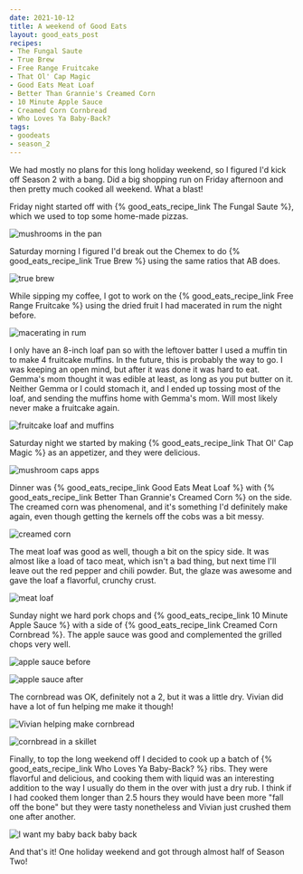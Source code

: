 ```yaml
---
date: 2021-10-12
title: A weekend of Good Eats
layout: good_eats_post
recipes:
- The Fungal Saute
- True Brew
- Free Range Fruitcake
- That Ol' Cap Magic
- Good Eats Meat Loaf
- Better Than Grannie's Creamed Corn
- 10 Minute Apple Sauce
- Creamed Corn Cornbread
- Who Loves Ya Baby-Back?
tags:
- goodeats
- season_2
---
```


We had mostly no plans for this long holiday weekend, so I figured I'd kick off Season 2
with a bang. Did a big shopping run on Friday afternoon and then pretty much
cooked all weekend. What a blast!

Friday night started off with {% good_eats_recipe_link The Fungal Saute %}, which
we used to top some home-made pizzas.

![mushrooms in the pan](https://lh3.googleusercontent.com/pw/AM-JKLUlkVeKX27uxspB1Oy07Igm8i1yR8Fhew7HNDRAmzkuLbSuEYFRexxn98bIkYmyWSc3AjRDZk5mUf2gpaa1oScqBQqVy_8UL0M690AU2CiehRIXqZgsOys3ZNs_yaFDN8kTUL2fmDn5byqCrIdMLGxi=w600-no?authuser=0)

Saturday morning I figured I'd break out the Chemex to do
{% good_eats_recipe_link True Brew %} using the same ratios that AB does.

![true brew](https://lh3.googleusercontent.com/pw/AM-JKLWWNR4ntjTbjFr6tuclSXuFaxAkfwvzyQ9wts1ZHKpdelxKrDE-CAbY63ZHEv0RhT3cnpGXJaYz68-PaI6vc44l1HL_lQdO1ECgtWuO2JKwtNl-xMukaLuVAoRjHFQf8ay6znWWtlmW-W6cbZZQAX_l=w600-no?authuser=0)

While sipping my coffee, I got to work on the {% good_eats_recipe_link Free Range Fruitcake %}
using the dried fruit I had macerated in rum the night before.

![macerating in rum](https://lh3.googleusercontent.com/pw/AM-JKLWBGz_WxwE9-x8P-kuSnlMH9-lWOwJ-VxeFXJw83eOQJWLyy2EW4Fdb2MqcyO62JeQjP99-y5QaUoF0RHwpcuCRywGbCxWUFzCeHJQXqAH6-1hgttkyOe2a2KVm-qihVaAUXXsjrnLz6B_ULQAj3M-5=w600-no?authuser=0)

I only have an 8-inch
loaf pan so with the leftover batter I used a muffin tin to make 4 fruitcake muffins.
In the future, this is probably the way to go. I was keeping an
open mind, but after it was done it was hard to eat. Gemma's mom thought it was
edible at least, as long as you put butter on it. Neither Gemma or I could stomach
it, and I ended up tossing most of the loaf, and sending the muffins home with
Gemma's mom. Will most likely never make a fruitcake again.

![fruitcake loaf and muffins](https://lh3.googleusercontent.com/pw/AM-JKLUpMEZ6oWAgvKbAceMFqPFYIid3IZhVPcukQrxO2NJMVZKQ2OpB-JAw4L7CRA9biLJaqw93VQsUqXNMV_UZ7MJjk1onkG3GsVE-7P0gagmA8HUYimeVmLIKp_lafDJfv5edb3Or0RiGuGiPll0x1Sb7=w600-no?authuser=0)

Saturday night we started by making {% good_eats_recipe_link That Ol' Cap Magic %}
as an appetizer, and they were delicious.

![mushroom caps apps](https://lh3.googleusercontent.com/pw/AM-JKLX2XO32KJi8FUtbBvZT4wIQJzxxaA2eoWJBTiun8qzhgNRUQBUtkhagw6LGl7c7kmHIMoNMJz8ZYXRvl3XEy2bVRSxi1pos2aJO9OApqFtwn9FdjktwMMSeGGF1ADZoQQps90koQ6jSsucazP1r0964=w600-no?authuser=0)

Dinner was {% good_eats_recipe_link Good Eats Meat Loaf %} with
{% good_eats_recipe_link Better Than Grannie's Creamed Corn %} on the side. The
creamed corn was phenomenal, and it's something I'd definitely make again, even
though getting the kernels off the cobs was a bit messy.

![creamed corn](https://lh3.googleusercontent.com/pw/AM-JKLVpP3-KzuByfNsXRRwDBH3xNCys7hQR0cyuVE7QG2WGeUWTc-Lg4vylpFBoUF-8XrIv5-RNiQRSNT3rPWaJA5mNe6NEyS1tnjdTgerthJ7XK38TsmkDxUAeZqvJ2RIrKF9xMrs6PEYtUo56A4eUyI5P=w600-no?authuser=0)

The meat loaf was good as well, though a bit on the spicy side. It was almost
like a load of taco meat, which isn't a bad thing, but next time I'll leave out
the red pepper and chili powder. But, the glaze was awesome and gave the loaf
a flavorful, crunchy crust.

![meat loaf](https://lh3.googleusercontent.com/pw/AM-JKLUsBakRhOo1MZEBq7-bSpoen2ufSNpmW4DOaWya82g87gh3sKuDJYGqWehSA2gBHCHpp2wyW7YUuUdDVqs-5rUZMO5pCN1caI-qTAXZ3EtBD0ZFTpbwRDx6UNJm5vJ8mq5UsKtoy4hlxZkNIXlLNKu8=w600-no?authuser=0)

Sunday night we hard pork chops and {% good_eats_recipe_link 10 Minute Apple Sauce %}
with a side of {% good_eats_recipe_link Creamed Corn Cornbread %}. The apple sauce
was good and complemented the grilled chops very well.

![apple sauce before](https://lh3.googleusercontent.com/pw/AM-JKLU7wJ5OTcLq39ooSPzjrf9lX10k9WrqgrKaz2XYDTzTSg1nlb0Dmc0lhzhMq38trS1XZvyREPr5h8ExVAqtepztPrLlQzPZY9ZteYJvwuRUE_myBthW1U7AvwgqTXkvZQd7PueEOpE7nrPaMjPa43_3=w600-no?authuser=0)

![apple sauce after](https://lh3.googleusercontent.com/pw/AM-JKLVtqWmg4wOyppUW4lhTTI-ZjmK4BB_yazxI8x9EZHOxFsjQhVBRoQmr8BzlAf9qcXIHt0mHKbY34cJ27SCI4z62v1JyB0D-OFXIuo_aW-_wAmCtNlAoQ0pgce6a7j26QsW3W_HLe-WU-8Zl8bwsxjv4=w600-no?authuser=0)

The cornbread was OK, definitely not a 2, but it was a little dry. Vivian did have a lot of
fun helping me make it though!

![Vivian helping make cornbread](https://lh3.googleusercontent.com/pw/AM-JKLWDZj5bz_hRGAR-AE7wQsEb-y6ExggGQskWmUWmM5yNImklfJmxRKFNwCMFkfeq6TyGnzeph2-ipMPJtNo_gNqHkr6zh58nQDrRdlj4NIIeJaVoZgljfUW6OnBH-HPqyQFe4l6hDH2bq9-xtyTrpXUm=w600-no?authuser=0)

![cornbread in a skillet](https://lh3.googleusercontent.com/pw/AM-JKLWzRVmml_L7sDlSCim-RDrRKSt7q6JWgn9huTQ5VjDXRD7vzuLcOJA-FHK62ZtuKOaXaUHM3kZTSIQSDScZNjdiI6Rb2Crco60owtNlgCtVdvD8M2k5PmyrqBB4vmJ8_s2u6-dK34yPXRVY8lbnpBWy=w600-no?authuser=0)

Finally, to top the long weekend off I decided to cook up a batch of
{% good_eats_recipe_link Who Loves Ya Baby-Back? %} ribs. They were flavorful and
delicious, and cooking them with liquid was an interesting addition to
the way I usually do them in the over with just a dry rub. I think if I had
cooked them longer than 2.5 hours they would have been more "fall off the bone"
but they were tasty nonetheless and Vivian just crushed them one after another.

![I want my baby back baby back](https://lh3.googleusercontent.com/pw/AM-JKLXr-b37JstnYKc9op9LDWLZAMadg47FrlAnXmC2Y6LJKDbsDcV9Pbm0I4OmCKQusEUyk32DVih-oASRArYgVnz6IE6eFU2vPg0eradqeQRKe-kqS3Aue9bqJZ9qo42uI9NVi9QqG75dJK844n3LhJx_=w600-no?authuser=0)

And that's it! One holiday weekend and got through almost half of Season Two!

